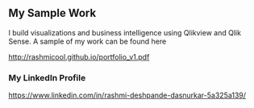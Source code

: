 ## My Sample Work

I build visualizations and business intelligence using Qlikview and Qlik Sense. A sample of my work can be found here 

http://rashmicool.github.io/portfolio_v1.pdf


### My LinkedIn Profile
https://www.linkedin.com/in/rashmi-deshpande-dasnurkar-5a325a139/
